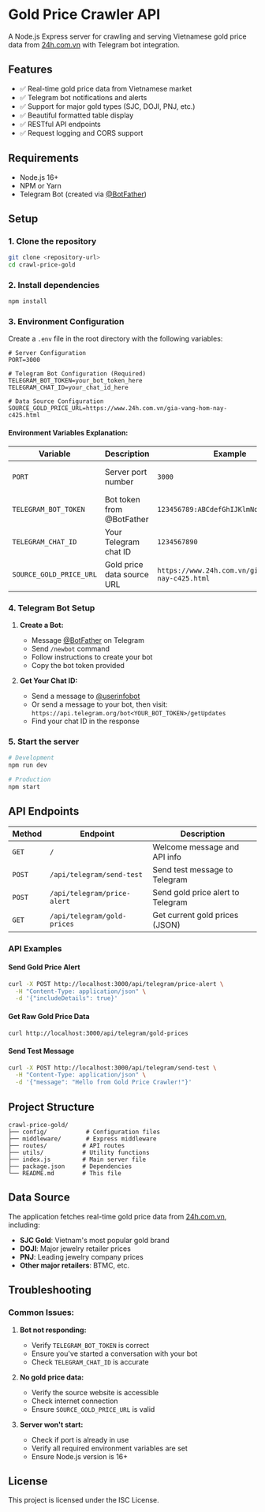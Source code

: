 # Gold Price Crawler API

A Node.js Express server for crawling and serving Vietnamese gold price data from [24h.com.vn](https://www.24h.com.vn/gia-vang-hom-nay-c425.html) with Telegram bot integration.

## Features

- ✅ Real-time gold price data from Vietnamese market
- ✅ Telegram bot notifications and alerts
- ✅ Support for major gold types (SJC, DOJI, PNJ, etc.)
- ✅ Beautiful formatted table display
- ✅ RESTful API endpoints
- ✅ Request logging and CORS support

## Requirements

- Node.js 16+
- NPM or Yarn
- Telegram Bot (created via [@BotFather](https://t.me/botfather))

## Setup

### 1. Clone the repository

```bash
git clone <repository-url>
cd crawl-price-gold
```

### 2. Install dependencies

```bash
npm install
```

### 3. Environment Configuration

Create a `.env` file in the root directory with the following variables:

```env
# Server Configuration
PORT=3000

# Telegram Bot Configuration (Required)
TELEGRAM_BOT_TOKEN=your_bot_token_here
TELEGRAM_CHAT_ID=your_chat_id_here

# Data Source Configuration
SOURCE_GOLD_PRICE_URL=https://www.24h.com.vn/gia-vang-hom-nay-c425.html
```

#### Environment Variables Explanation:

| Variable                | Description                | Example                                             | Required           |
| ----------------------- | -------------------------- | --------------------------------------------------- | ------------------ |
| `PORT`                  | Server port number         | `3000`                                              | No (default: 3000) |
| `TELEGRAM_BOT_TOKEN`    | Bot token from @BotFather  | `123456789:ABCdefGhIJKlmNoPQRsTUVwxyZ`              | **Yes**            |
| `TELEGRAM_CHAT_ID`      | Your Telegram chat ID      | `1234567890`                                        | **Yes**            |
| `SOURCE_GOLD_PRICE_URL` | Gold price data source URL | `https://www.24h.com.vn/gia-vang-hom-nay-c425.html` | No (has default)   |

### 4. Telegram Bot Setup

1. **Create a Bot:**

   - Message [@BotFather](https://t.me/botfather) on Telegram
   - Send `/newbot` command
   - Follow instructions to create your bot
   - Copy the bot token provided

2. **Get Your Chat ID:**
   - Send a message to [@userinfobot](https://t.me/userinfobot)
   - Or send a message to your bot, then visit: `https://api.telegram.org/bot<YOUR_BOT_TOKEN>/getUpdates`
   - Find your chat ID in the response

### 5. Start the server

```bash
# Development
npm run dev

# Production
npm start
```

## API Endpoints

| Method | Endpoint                    | Description                       |
| ------ | --------------------------- | --------------------------------- |
| `GET`  | `/`                         | Welcome message and API info      |
| `POST` | `/api/telegram/send-test`   | Send test message to Telegram     |
| `POST` | `/api/telegram/price-alert` | Send gold price alert to Telegram |
| `GET`  | `/api/telegram/gold-prices` | Get current gold prices (JSON)    |

### API Examples

#### Send Gold Price Alert

```bash
curl -X POST http://localhost:3000/api/telegram/price-alert \
  -H "Content-Type: application/json" \
  -d '{"includeDetails": true}'
```

#### Get Raw Gold Price Data

```bash
curl http://localhost:3000/api/telegram/gold-prices
```

#### Send Test Message

```bash
curl -X POST http://localhost:3000/api/telegram/send-test \
  -H "Content-Type: application/json" \
  -d '{"message": "Hello from Gold Price Crawler!"}'
```

## Project Structure

```
crawl-price-gold/
├── config/           # Configuration files
├── middleware/       # Express middleware
├── routes/          # API routes
├── utils/           # Utility functions
├── index.js         # Main server file
├── package.json     # Dependencies
└── README.md        # This file
```

## Data Source

The application fetches real-time gold price data from [24h.com.vn](https://www.24h.com.vn/gia-vang-hom-nay-c425.html), including:

- **SJC Gold**: Vietnam's most popular gold brand
- **DOJI**: Major jewelry retailer prices
- **PNJ**: Leading jewelry company prices
- **Other major retailers**: BTMC, etc.

## Troubleshooting

### Common Issues:

1. **Bot not responding:**

   - Verify `TELEGRAM_BOT_TOKEN` is correct
   - Ensure you've started a conversation with your bot
   - Check `TELEGRAM_CHAT_ID` is accurate

2. **No gold price data:**

   - Verify the source website is accessible
   - Check internet connection
   - Ensure `SOURCE_GOLD_PRICE_URL` is valid

3. **Server won't start:**
   - Check if port is already in use
   - Verify all required environment variables are set
   - Ensure Node.js version is 16+

## License

This project is licensed under the ISC License.
